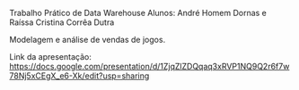 Trabalho Prático de Data Warehouse
Alunos: André Homem Dornas e Raíssa Cristina Corrêa Dutra

Modelagem e análise de vendas de jogos. 

Link da apresentação: https://docs.google.com/presentation/d/1ZjqZlZDQqaq3xRVP1NQ9Q2r6f7w78Nj5xCEgX_e6-Xk/edit?usp=sharing
